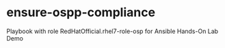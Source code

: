 # ensure-ospp-compliance
Playbook with role RedHatOfficial.rhel7-role-osp for Ansible Hands-On Lab Demo
